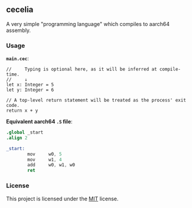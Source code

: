 ## cecelia

A very simple "programming language" which compiles to aarch64 assembly.

### Usage

**`main.cec`**:

```
//     Typing is optional here, as it will be inferred at compile-time.
//     ↓
let x: Integer = 5
let y: Integer = 6

// A top-level return statement will be treated as the process' exit code.
return x + y
```

**Equivalent aarch64 `.S` file**:

```S
.global _start
.align 2

_start:
        mov     w0, 5
        mov     w1, 4
        add     w0, w1, w0
        ret
```

### License

This project is licensed under the [MIT](https://choosealicense.com/licenses/mit/) license.
